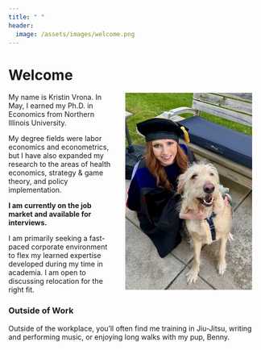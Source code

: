 ```yaml
---
title: " "
header: 
  image: /assets/images/welcome.png
---
```


# Welcome​

<img src="https://github.com/kristin-vrona/Vrona-Profile/blob/master/assets/images/gradpicbenny.jpeg?raw=true" width="50%" hspace="20" align="right">

My name is Kristin Vrona. In May, I earned my Ph.D. in Economics from Northern Illinois University. 

My degree fields were labor economics and econometrics, but I have also expanded my research to the areas of health economics, strategy & game theory, and policy implementation.

**I am currently on the job market and available for interviews.** 

I am primarily seeking a fast-paced corporate environment to flex my learned expertise developed during my time in academia. I am open to discussing relocation for the right fit. 



### Outside of Work

Outside of the workplace, you’ll often find me training in Jiu-Jitsu, writing and performing music, or enjoying long walks with my pup, Benny.  


